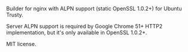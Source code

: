 Builder for nginx with ALPN support (static OpenSSL 1.0.2+) for Ubuntu Trusty.

Server ALPN support is required by Google Chrome 51+ HTTP2 implementation, but it's only available in OpenSSL 1.0.2+.

MIT license.
